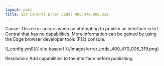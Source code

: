 ```yaml
---
layout: post
title: IoT Central Error Code: 400.470.006.319
---
```



Cause: This error occurs when an attempting to publish an interface in IoT Central that has no capabilities. More information can be gained by using the Edge browser developer tools (F12) console.

![_config.yml]({{ site.baseurl }}/images/error_code_400_470_006_319.png)

Resolution: Add capabilities to the interface before publishing.
